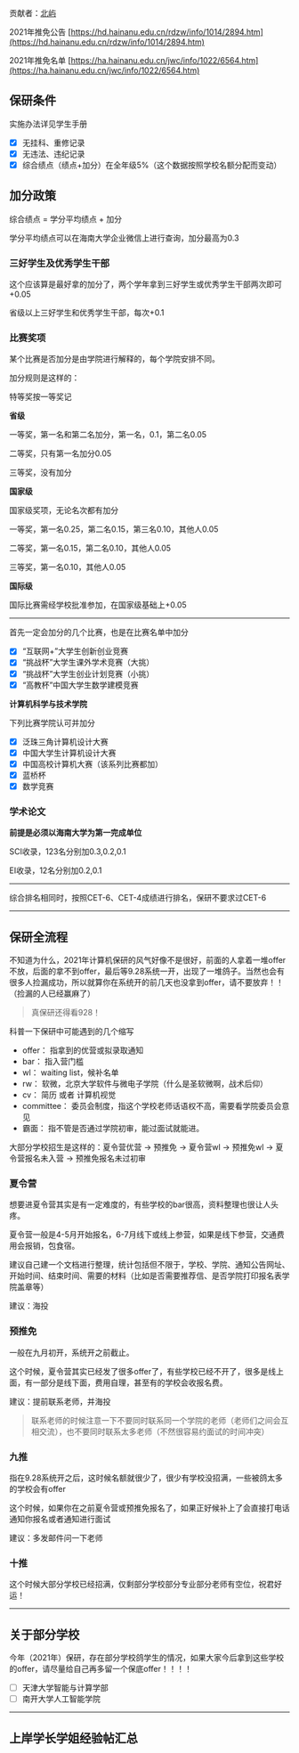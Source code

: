 贡献者：[北屿](https://github.com/beiyuouo)

2021年推免公告 [https://hd.hainanu.edu.cn/rdzw/info/1014/2894.htm](https://hd.hainanu.edu.cn/rdzw/info/1014/2894.htm)

2021年推免名单 [https://ha.hainanu.edu.cn/jwc/info/1022/6564.htm](https://ha.hainanu.edu.cn/jwc/info/1022/6564.htm)

## 保研条件

实施办法详见学生手册

- [x] 无挂科、重修记录
- [x] 无违法、违纪记录
- [x] 综合绩点（绩点+加分）在全年级5%（这个数据按照学校名额分配而变动）

## 加分政策

综合绩点 = 学分平均绩点 + 加分

学分平均绩点可以在海南大学企业微信上进行查询，加分最高为0.3

### 三好学生及优秀学生干部

这个应该算是最好拿的加分了，两个学年拿到三好学生或优秀学生干部两次即可+0.05

省级以上三好学生和优秀学生干部，每次+0.1

### 比赛奖项

某个比赛是否加分是由学院进行解释的，每个学院安排不同。

加分规则是这样的：

特等奖按一等奖记

**省级**

一等奖，第一名和第二名加分，第一名，0.1，第二名0.05

二等奖，只有第一名加分0.05

三等奖，没有加分

**国家级**

国家级奖项，无论名次都有加分

一等奖，第一名0.25，第二名0.15，第三名0.10，其他人0.05

二等奖，第一名0.15，第二名0.10，其他人0.05

三等奖，第一名0.10，其他人0.05

**国际级**

国际比赛需经学校批准参加，在国家级基础上+0.05

---

首先一定会加分的几个比赛，也是在比赛名单中加分

- [x] “互联网+”大学生创新创业竞赛
- [x] “挑战杯”大学生课外学术竞赛（大挑）
- [x] “挑战杯”大学生创业计划竞赛（小挑）
- [x] “高教杯”中国大学生数学建模竞赛

**计算机科学与技术学院**

下列比赛学院认可并加分

- [x] 泛珠三角计算机设计大赛
- [x] 中国大学生计算机设计大赛
- [x] 中国高校计算机大赛（该系列比赛都加）
- [x] 蓝桥杯
- [x] 数学竞赛

### 学术论文

**前提是必须以海南大学为第一完成单位**

SCI收录，123名分别加0.3,0.2,0.1

EI收录，12名分别加0.2,0.1

---

综合排名相同时，按照CET-6、CET-4成绩进行排名，保研不要求过CET-6

---

## 保研全流程

不知道为什么，2021年计算机保研的风气好像不是很好，前面的人拿着一堆offer不放，后面的拿不到offer，最后等9.28系统一开，出现了一堆鸽子。当然也会有很多人捡漏成功，所以就算你在系统开的前几天也没拿到offer，请不要放弃！！（捡漏的人已经赢麻了）

> 真保研还得看928！

科普一下保研中可能遇到的几个缩写

- offer： 指拿到的优营或拟录取通知
- bar： 指入营门槛
- wl： waiting list，候补名单
- rw： 软微，北京大学软件与微电子学院（什么是圣软微啊，战术后仰）
- cv： 简历 或者 计算机视觉
- committee： 委员会制度，指这个学校老师话语权不高，需要看学院委员会意见
- 霸面： 指不管是否通过学院初审，能过面试就能进。


大部分学校招生是这样的：夏令营优营 -> 预推免 -> 夏令营wl -> 预推免wl -> 夏令营报名未入营 -> 预推免报名未过初审

### 夏令营

想要进夏令营其实是有一定难度的，有些学校的bar很高，资料整理也很让人头疼。

夏令营一般是4-5月开始报名，6-7月线下或线上参营，如果是线下参营，交通费用会报销，包食宿。

建议自己建一个文档进行整理，统计包括但不限于，学校、学院、通知公告网址、开始时间、结束时间、需要的材料（比如是否需要推荐信、是否学院打印报名表学院盖章等）

建议：海投

### 预推免

一般在九月初开，系统开之前截止。

这个时候，夏令营其实已经发了很多offer了，有些学校已经不开了，很多是线上面，有一部分是线下面，费用自理，甚至有的学校会收报名费。

建议：提前联系老师，并海投

> 联系老师的时候注意一下不要同时联系同一个学院的老师（老师们之间会互相交流），也不要同时联系太多老师（不然很容易约面试的时间冲突）

### 九推

指在9.28系统开之后，这时候名额就很少了，很少有学校没招满，一些被鸽太多的学校会有offer

这个时候，如果你在之前夏令营或预推免报名了，如果正好候补上了会直接打电话通知你报名或者通知进行面试

建议：多发邮件问一下老师

### 十推

这个时候大部分学校已经招满，仅剩部分学校部分专业部分老师有空位，祝君好运！

---

## 关于部分学校

今年（2021年）保研，存在部分学校鸽学生的情况，如果大家今后拿到这些学校的offer，请尽量给自己再多留一个保底offer！！！！

- [ ] 天津大学智能与计算学部
- [ ] 南开大学人工智能学院

---

## 上岸学长学姐经验帖汇总
